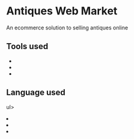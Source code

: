 
# Antiques Web Market
An ecommerce solution to selling antiques online

## Tools used
<ul>
  <li>
    <li>
      <li>
</ul>

## Language used
ul>
  <li>
    <li>
      <li>
</ul>

